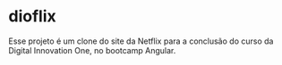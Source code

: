# dioflix
Esse projeto é um clone do site da Netflix para a conclusão do curso da Digital  Innovation One, no bootcamp  Angular.
